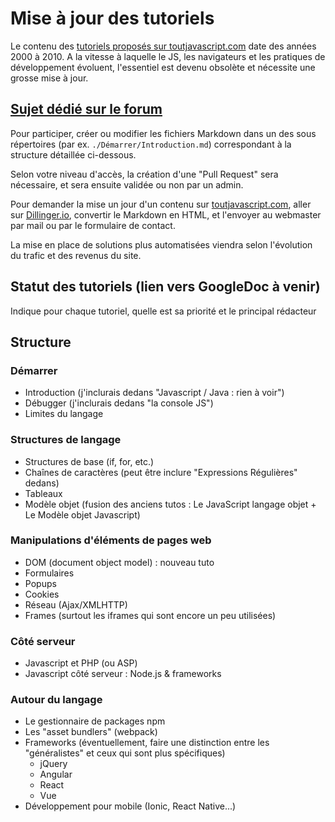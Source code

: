 # Mise à jour des tutoriels

Le contenu des [tutoriels proposés sur toutjavascript.com](http://www.toutjavascript.com/savoir/savoir.php3) date des années 2000 à 2010. A la vitesse à laquelle le JS, les navigateurs et les pratiques de développement évoluent, l'essentiel est devenu obsolète et nécessite une grosse mise à jour.

## [Sujet dédié sur le forum](http://www.toutjavascript.com/forum/viewtopic.php?f=7&t=59)

Pour participer, créer ou modifier les fichiers Markdown dans un des sous répertoires (par ex. `./Démarrer/Introduction.md`)
correspondant à la structure détaillée ci-dessous.

Selon votre niveau d'accès, la création d'une "Pull Request" sera nécessaire, et sera ensuite validée ou non par un admin.

Pour demander la mise un jour d'un contenu sur [toutjavascript.com](http://www.toutjavascript.com),
aller sur [Dillinger.io](http://dillinger.io), convertir le Markdown en HTML, et l'envoyer au webmaster par mail
ou par le formulaire de contact.

La mise en place de solutions plus automatisées viendra selon l'évolution du trafic et des revenus du site.

## Statut des tutoriels (lien vers GoogleDoc à venir)

Indique pour chaque tutoriel, quelle est sa priorité et le principal rédacteur

## Structure

### Démarrer
- Introduction (j'inclurais dedans "Javascript / Java : rien à voir")
- Débugger (j'inclurais dedans "la console JS")
- Limites du langage

### Structures de langage
- Structures de base (if, for, etc.)
- Chaînes de caractères (peut être inclure "Expressions Régulières" dedans)
- Tableaux
- Modèle objet (fusion des anciens tutos : Le JavaScript langage objet + Le Modèle objet Javascript)

### Manipulations d'éléments de pages web
- DOM (document object model) : nouveau tuto
- Formulaires
- Popups
- Cookies
- Réseau (Ajax/XMLHTTP)
- Frames (surtout les iframes qui sont encore un peu utilisées)

### Côté serveur
- Javascript et PHP (ou ASP)
- Javascript côté serveur : Node.js & frameworks

### Autour du langage
- Le gestionnaire de packages npm
- Les "asset bundlers" (webpack)
- Frameworks (éventuellement, faire une distinction entre les "généralistes" et ceux qui sont plus spécifiques)
  - jQuery
  - Angular
  - React
  - Vue
- Développement pour mobile (Ionic, React Native...)
